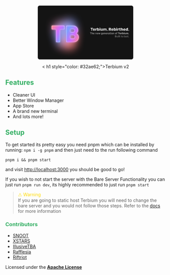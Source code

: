 <img src="./card.png" style="display: block; margin-left: auto; margin-right: auto; width: 300px;"></img>

<center>
    < h1 style="color: #32ae62;">Terbium v2</h1>
</center>

## <span style="color: #32ae62;">Features</span>

- Cleaner UI
- Better Window Manager
- App Store
- A brand new terminal
- And lots more!

## <span style="color: #32ae62;">Setup</span>

To get started its pretty easy you need pnpm which can be installed by running: `npm i -g pnpm` and then just need to the run following command
```
pnpm i && pnpm start
```
    
and visit [http://localhost:3000](http://localhost:3000) you should be good to go!

If you wish to not start the server with the Bare Server Functionality you can just run `pnpm run dev`, its highly recommended to just run `pnpm start`

> <span style="font-family: none; color: #ffd900;">⚠</span> <span style="color: #ffd900;">Warning</span><br>
> If you are going to static host Terbium you will need to change the bare server and you would not follow those steps. Refer to the [docs](https://github.com/z1g-project/Terbium/wiki/Deploy-to-Cloudflare-Pages) for more information

### <span style="color: #32ae62;">Contributors</span>

- [SNOOT</span>](https://github.com/NovaAppsInc)
- [XSTARS](https://github.com/Notplayingallday383)
- [IllusiveTBA](https://github.com/illusionTBA)
- [Rafflesia](https://github.com/ProgrammerIn-wonderland)
- [Riftriot](https://github.com/Riftriot)

Licensed under the [**Apache License**](https://github.com/TerbiumOS/terbulence/blob/main/LICENSE.txt)
